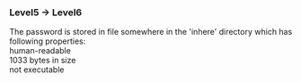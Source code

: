 ### Level5 -> Level6

The password is stored in file somewhere in the 'inhere' directory which has following properties:<br/>
human-readable<br/>
1033 bytes in size<br/>
not executable<br/>
